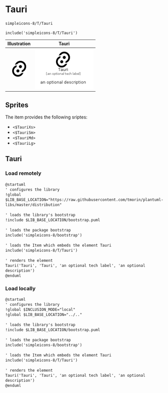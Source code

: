 # Tauri


```text
simpleicons-8/T/Tauri
```

```text
include('simpleicons-8/T/Tauri')
```



| Illustration | Tauri |
| :---: | :---: |
| ![illustration for Illustration](../../simpleicons-8/T/Tauri.png) | ![illustration for Tauri](../../simpleicons-8/T/Tauri.Local.png) |



## Sprites
The item provides the following sriptes:

- `<$TauriXs>`
- `<$TauriSm>`
- `<$TauriMd>`
- `<$TauriLg>`





## Tauri

### Load remotely
```plantuml
@startuml
' configures the library
!global $LIB_BASE_LOCATION="https://raw.githubusercontent.com/tmorin/plantuml-libs/master/distribution"

' loads the library's bootstrap
!include $LIB_BASE_LOCATION/bootstrap.puml

' loads the package bootstrap
include('simpleicons-8/bootstrap')

' loads the Item which embeds the element Tauri
include('simpleicons-8/T/Tauri')

' renders the element
Tauri('Tauri', 'Tauri', 'an optional tech label', 'an optional description')
@enduml
```

### Load locally
```plantuml
@startuml
' configures the library
!global $INCLUSION_MODE="local"
!global $LIB_BASE_LOCATION="../.."

' loads the library's bootstrap
!include $LIB_BASE_LOCATION/bootstrap.puml

' loads the package bootstrap
include('simpleicons-8/bootstrap')

' loads the Item which embeds the element Tauri
include('simpleicons-8/T/Tauri')

' renders the element
Tauri('Tauri', 'Tauri', 'an optional tech label', 'an optional description')
@enduml
```

